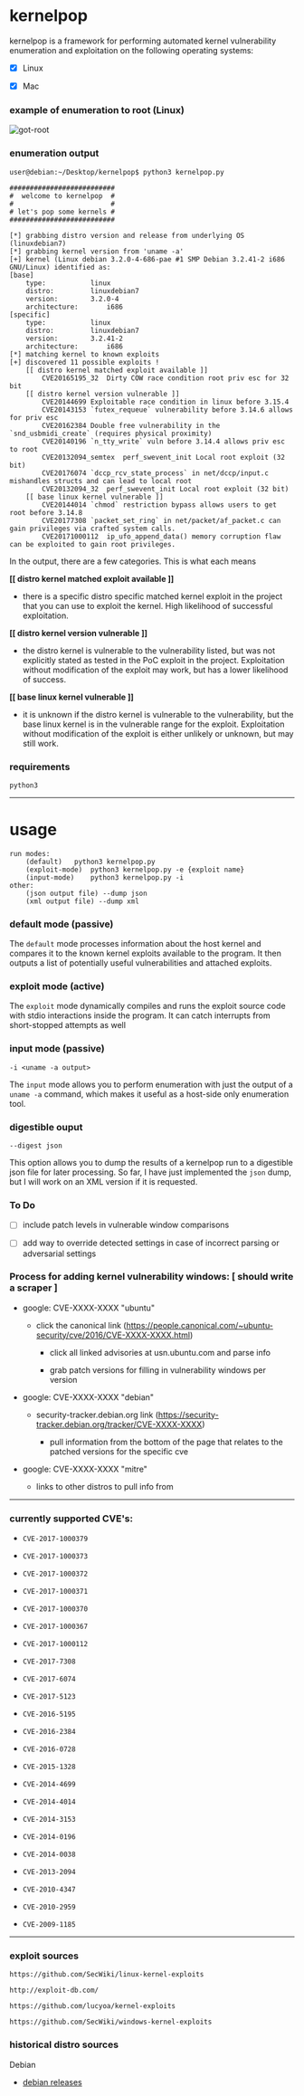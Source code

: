 # kernelpop

kernelpop is a framework for performing automated kernel vulnerability enumeration and exploitation 
on the following operating systems:

- [x] Linux

- [x] Mac

### example of enumeration to root (Linux)

![got-root](img/final.gif)

### enumeration output

```
user@debian:~/Desktop/kernelpop$ python3 kernelpop.py

##########################
#  welcome to kernelpop  #
#                        #
# let's pop some kernels #
##########################

[*] grabbing distro version and release from underlying OS (linuxdebian7)
[*] grabbing kernel version from 'uname -a'
[+] kernel (Linux debian 3.2.0-4-686-pae #1 SMP Debian 3.2.41-2 i686 GNU/Linux) identified as:
[base]
	type:			linux
	distro:			linuxdebian7
	version:		3.2.0-4
	architecture:		i686
[specific]
	type:			linux
	distro:			linuxdebian7
	version:		3.2.41-2
	architecture:		i686
[*] matching kernel to known exploits
[+] discovered 11 possible exploits !
	[[ distro kernel matched exploit available ]]
		CVE20165195_32	Dirty COW race condition root priv esc for 32 bit
	[[ distro kernel version vulnerable ]]
		CVE20144699	Exploitable race condition in linux before 3.15.4
		CVE20143153	`futex_requeue` vulnerability before 3.14.6 allows for priv esc
		CVE20162384	Double free vulnerability in the `snd_usbmidi_create` (requires physical proximity)
		CVE20140196	`n_tty_write` vuln before 3.14.4 allows priv esc to root
		CVE20132094_semtex	perf_swevent_init Local root exploit (32 bit)
		CVE20176074	`dccp_rcv_state_process` in net/dccp/input.c mishandles structs and can lead to local root
		CVE20132094_32	perf_swevent_init Local root exploit (32 bit)
	[[ base linux kernel vulnerable ]]
		CVE20144014	`chmod` restriction bypass allows users to get root before 3.14.8
		CVE20177308	`packet_set_ring` in net/packet/af_packet.c can gain privileges via crafted system calls.
		CVE20171000112	ip_ufo_append_data() memory corruption flaw can be exploited to gain root privileges.
```

In the output, there are a few categories. This is what each means

**[[ distro kernel matched exploit available ]]**

* there is a specific distro specific matched kernel exploit in the project that you can use to exploit the kernel.
High likelihood of successful exploitation.

**[[ distro kernel version vulnerable ]]**

* the distro kernel is vulnerable to the vulnerability listed, but was not explicitly stated as tested in the PoC
exploit in the project. Exploitation without modification of the exploit may work, but has a lower likelihood of
success.

**[[ base linux kernel vulnerable ]]**

* it is unknown if the distro kernel is vulnerable to the vulnerability, but the base linux kernel is in the
vulnerable range for the exploit. Exploitation without modification of the exploit is either unlikely or unknown,
but may still work.

### requirements

`python3`

---

# usage

```
run modes:
	(default)	python3 kernelpop.py
	(exploit-mode)	python3 kernelpop.py -e {exploit name}
	(input-mode)	python3 kernelpop.py -i
other:
	(json output file) --dump json
	(xml output file) --dump xml
```

### default mode (passive)

The `default` mode processes information about the host kernel and compares it to the known kernel exploits available
to the program. It then outputs a list of potentially useful vulnerabilities and attached exploits.

### exploit mode (active)

The `exploit` mode dynamically compiles and runs the exploit source code with stdio interactions inside the program.
It can catch interrupts from short-stopped attempts as well

### input mode (passive)

```
-i <uname -a output>
```

The `input` mode allows you to perform enumeration with just the output of a `uname -a` command, 
which makes it useful as a host-side only enumeration tool.

### digestible ouput

```
--digest json
```

This option allows you to dump the results of a kernelpop run to a digestible json file for later processing. So
far, I have just implemented the `json` dump, but I will work on an XML version if it is requested.

### To Do

- [ ] include patch levels in vulnerable window comparisons

- [ ] add way to override detected settings in case of incorrect parsing or adversarial settings

### Process for adding kernel vulnerability windows: [ should write a scraper ]

* google: CVE-XXXX-XXXX "ubuntu"

    * click the canonical link (https://people.canonical.com/~ubuntu-security/cve/2016/CVE-XXXX-XXXX.html)

        * click all linked advisories at usn.ubuntu.com and parse info

        * grab patch versions for filling in vulnerability windows per version

* google: CVE-XXXX-XXXX "debian"

    * security-tracker.debian.org link (https://security-tracker.debian.org/tracker/CVE-XXXX-XXXX)

        * pull information from the bottom of the page that relates to the patched versions for the specific cve

* google: CVE-XXXX-XXXX "mitre"

    * links to other distros to pull info from

---

### currently supported CVE's:

* `CVE-2017-1000379`

* `CVE-2017-1000373`

* `CVE-2017-1000372`

* `CVE-2017-1000371`

* `CVE-2017-1000370`

* `CVE-2017-1000367`

* `CVE-2017-1000112`

* `CVE-2017-7308`

* `CVE-2017-6074`

* `CVE-2017-5123`

* `CVE-2016-5195`

* `CVE-2016-2384`

* `CVE-2016-0728`

* `CVE-2015-1328`

* `CVE-2014-4699`

* `CVE-2014-4014`

* `CVE-2014-3153`

* `CVE-2014-0196`

* `CVE-2014-0038`

* `CVE-2013-2094`

* `CVE-2010-4347`

* `CVE-2010-2959`

* `CVE-2009-1185`

---

### exploit sources

`https://github.com/SecWiki/linux-kernel-exploits`

`http://exploit-db.com/`

`https://github.com/lucyoa/kernel-exploits`

`https://github.com/SecWiki/windows-kernel-exploits`

### historical distro sources

Debian

* [debian releases](http://cdimage.debian.org/cdimage/archive/)


